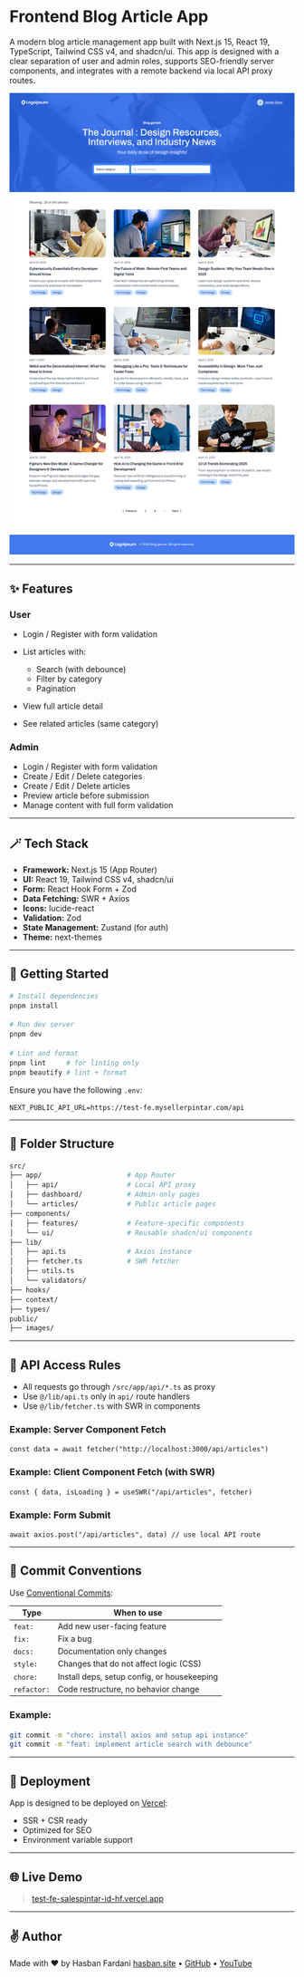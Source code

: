 # Frontend Blog Article App

A modern blog article management app built with Next.js 15, React 19, TypeScript, Tailwind CSS v4, and shadcn/ui. This app is designed with a clear separation of user and admin roles, supports SEO-friendly server components, and integrates with a remote backend via local API proxy routes.

![preview](./public/images/preview-desktop.jpg)

---

## ✨ Features

### User

* Login / Register with form validation
* List articles with:

  * Search (with debounce)
  * Filter by category
  * Pagination
* View full article detail
* See related articles (same category)

### Admin

* Login / Register with form validation
* Create / Edit / Delete categories
* Create / Edit / Delete articles
* Preview article before submission
* Manage content with full form validation

---

## 🪄 Tech Stack

* **Framework:** Next.js 15 (App Router)
* **UI:** React 19, Tailwind CSS v4, shadcn/ui
* **Form:** React Hook Form + Zod
* **Data Fetching:** SWR + Axios
* **Icons:** lucide-react
* **Validation:** Zod
* **State Management:** Zustand (for auth)
* **Theme:** next-themes

---

## 🚀 Getting Started

```bash
# Install dependencies
pnpm install

# Run dev server
pnpm dev

# Lint and format
pnpm lint     # for linting only
pnpm beautify # lint + format
```

Ensure you have the following `.env`:

```env
NEXT_PUBLIC_API_URL=https://test-fe.mysellerpintar.com/api
```

---

## 🔄 Folder Structure

```bash
src/
├── app/                     # App Router
│   ├── api/                 # Local API proxy
│   ├── dashboard/           # Admin-only pages
│   └── articles/            # Public article pages
├── components/
│   ├── features/            # Feature-specific components
│   └── ui/                  # Reusable shadcn/ui components
├── lib/
│   ├── api.ts               # Axios instance
│   ├── fetcher.ts           # SWR fetcher
│   ├── utils.ts
│   └── validators/
├── hooks/
├── context/
├── types/
public/
├── images/
```

---

## 📁 API Access Rules

* All requests go through `/src/app/api/*.ts` as proxy
* Use `@/lib/api.ts` only in `api/` route handlers
* Use `@/lib/fetcher.ts` with SWR in components

### Example: Server Component Fetch

```tsx
const data = await fetcher("http://localhost:3000/api/articles")
```

### Example: Client Component Fetch (with SWR)

```tsx
const { data, isLoading } = useSWR("/api/articles", fetcher)
```

### Example: Form Submit

```tsx
await axios.post("/api/articles", data) // use local API route
```

---

## 📅 Commit Conventions

Use [Conventional Commits](https://www.conventionalcommits.org/):

| Type        | When to use                                 |
| ----------- | ------------------------------------------- |
| `feat:`     | Add new user-facing feature                 |
| `fix:`      | Fix a bug                                   |
| `docs:`     | Documentation only changes                  |
| `style:`    | Changes that do not affect logic (CSS)      |
| `chore:`    | Install deps, setup config, or housekeeping |
| `refactor:` | Code restructure, no behavior change        |

### Example:

```bash
git commit -m "chore: install axios and setup api instance"
git commit -m "feat: implement article search with debounce"
```

---

## 🔧 Deployment

App is designed to be deployed on [Vercel](https://vercel.com/):

* SSR + CSR ready
* Optimized for SEO
* Environment variable support

---

## 🌐 Live Demo
> [test-fe-salespintar-id-hf.vercel.app](test-fe-salespintar-id-hf.vercel.app)

---


## ✌️ Author

Made with ❤️ by Hasban Fardani
[hasban.site](https://hasbanfardani.my.id)  •  [GitHub](https://github.com/Hasban-Fardani)  •  [YouTube](https://www.youtube.com/@code_with_hasban)
